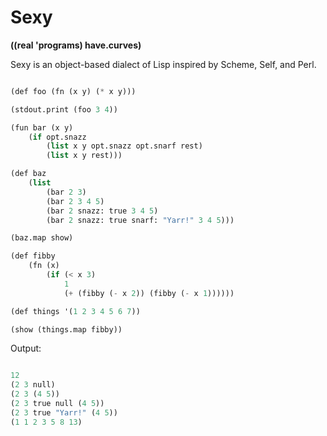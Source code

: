 Sexy
====

**((real 'programs) have.curves)**

Sexy is an object-based dialect of Lisp inspired by Scheme, Self, and Perl.

```scheme

(def foo (fn (x y) (* x y)))

(stdout.print (foo 3 4)) 

(fun bar (x y) 
    (if opt.snazz
        (list x y opt.snazz opt.snarf rest)
        (list x y rest)))

(def baz
    (list
        (bar 2 3)
        (bar 2 3 4 5)
        (bar 2 snazz: true 3 4 5)
        (bar 2 snazz: true snarf: "Yarr!" 3 4 5)))

(baz.map show)

(def fibby
    (fn (x)
        (if (< x 3)
            1
            (+ (fibby (- x 2)) (fibby (- x 1))))))

(def things '(1 2 3 4 5 6 7))

(show (things.map fibby))


```

Output:

```scheme

12
(2 3 null)
(2 3 (4 5))
(2 3 true null (4 5))
(2 3 true "Yarr!" (4 5))
(1 1 2 3 5 8 13)

```



